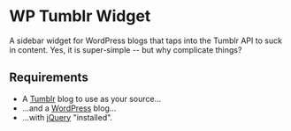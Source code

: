 # WP Tumblr Widget

A sidebar widget for WordPress blogs that taps into the Tumblr API to suck in
content.  Yes, it is super-simple -- but why complicate things?

## Requirements
* A [Tumblr](https://www.tumblr.com/) blog to use as your source...
* ...and a [WordPress](https://wordpress.org/) blog...
* ...with [jQuery](https://jquery.com/) "installed".
